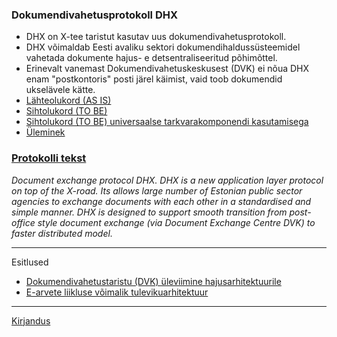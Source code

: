 ### Dokumendivahetusprotokoll DHX

* DHX on X-tee taristut kasutav uus dokumendivahetusprotokoll.
* DHX võimaldab Eesti avaliku sektori dokumendihaldussüsteemidel vahetada dokumente hajus- e detsentraliseeritud põhimõttel.
* Erinevalt vanemast Dokumendivahetuskeskusest (DVK) ei nõua DHX enam "postkontoris" posti järel käimist, vaid toob dokumendid ukselävele kätte.
* [Lähteolukord (AS IS)](https://github.com/e-gov/DHX/blob/gh-pages/img/DHXLahteolukord.PNG)
* [Sihtolukord (TO BE)](https://github.com/e-gov/DHX/blob/gh-pages/img/Sihtolukord.PNG)
* [Sihtolukord (TO BE) universaalse tarkvarakomponendi kasutamisega](https://github.com/e-gov/DHX/blob/gh-pages/img/DHXSihtolukord.PNG)
* [Üleminek](https://github.com/e-gov/DHX/blob/gh-pages/img/DHXYleminek03.PNG)

### [Protokolli tekst](Protokoll.md)

*Document exchange protocol DHX. DHX is a new application layer protocol on top of the X-road. Its allows large number of Estonian public sector agencies to exchange documents with each other in a standardised and simple manner. DHX is designed to support smooth transition from post-office style document exchange (via Document Exchange Centre DVK) to faster distributed model.*

----
Esitlused

* [Dokumendivahetustaristu (DVK) üleviimine hajusarhitektuurile](http://slides.com/priitparmakson/dhx/fullscreen)
* [E-arvete liikluse võimalik tulevikuarhitektuur](https://github.com/e-gov/DHX/blob/gh-pages/E-arvete.md)

----

[Kirjandus](https://github.com/e-gov/DHX/blob/master/Kirjandus.md)
